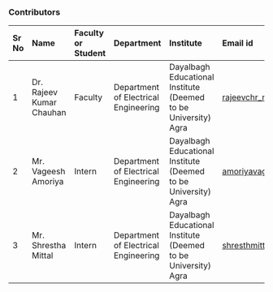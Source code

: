 ### Contributors

Sr No | Name | Faculty or Student | Department| Institute | Email id
:--|:--|:--|:--|:--|:--|
1 | Dr. Rajeev Kumar Chauhan | Faculty | Department of Electrical Engineering | Dayalbagh Educational Institute (Deemed to be University) Agra | rajeevchr_nitj@yahoo.com
2 | Mr. Vageesh Amoriya | Intern | Department of Electrical Engineering | Dayalbagh Educational Institute (Deemed to be University) Agra | amoriyavageesh01@gmail.com
3 | Mr. Shrestha Mittal | Intern | Department of Electrical Engineering | Dayalbagh Educational Institute (Deemed to be University) Agra | shresthmittall2000@gmail.com
